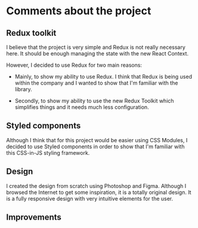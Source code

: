 # Comments about the project


## Redux toolkit

I believe that the project is very simple and Redux is not really necessary here. It should be enough managing the state with the new React Context.

However, I decided to use Redux for two main reasons:

* Mainly, to show my ability to use Redux. I think that Redux is being used within the company and I wanted to show that I'm familiar with the library.

* Secondly, to show my ability to use the new Redux Toolkit which simplifies things and it needs much less configuration.

## Styled components

Although I think that for this project would be easier using CSS Modules, I decided to use Styled components in order to show that I'm familiar with this CSS-in-JS styling framework.

## Design

I created the design from scratch using Photoshop and Figma. Although I browsed the Internet to get some inspiration, it is a totally original design. It is a fully responsive design with very intuitive elements for the user.

## Improvements